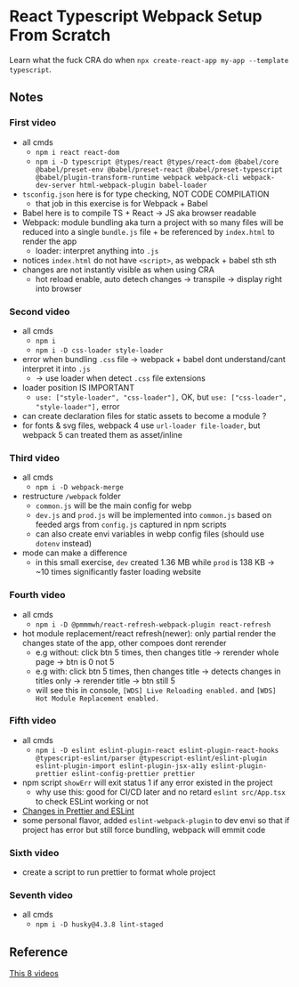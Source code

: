 # React Typescript Webpack Setup From Scratch

Learn what the fuck CRA do when `npx create-react-app my-app --template typescript`.

## Notes

### First video

- all cmds
  - `npm i react react-dom`
  - `npm i -D typescript @types/react @types/react-dom @babel/core @babel/preset-env @babel/preset-react @babel/preset-typescript @babel/plugin-transform-runtime webpack webpack-cli webpack-dev-server html-webpack-plugin babel-loader`
- `tsconfig.json` here is for type checking, NOT CODE COMPILATION
  - that job in this exercise is for Webpack + Babel
- Babel here is to compile TS + React -> JS aka browser readable
- Webpack: module bundling aka turn a project with so many files will be reduced into a single `bundle.js` file + be referenced by `index.html` to render the app
  - loader: interpret anything into `.js`
- notices `index.html` do not have `<script>`, as webpack + babel sth sth
- changes are not instantly visible as when using CRA
  - hot reload enable, auto detech changes -> transpile -> display right into browser

### Second video

- all cmds
  - `npm i `
  - `npm i -D css-loader style-loader`
- error when bundling `.css` file -> webpack + babel dont understand/cant interpret it into `.js`
  - -> use loader when detect `.css` file extensions
- loader position IS IMPORTANT
  - `use: ["style-loader", "css-loader"],` OK, but `use: ["css-loader", "style-loader"],` error
- can create declaration files for static assets to become a module ?
- for fonts & svg files, webpack 4 use `url-loader file-loader`, but webpack 5 can treated them as asset/inline

### Third video

- all cmds
  - `npm i -D webpack-merge`
- restructure `/webpack` folder
  - `common.js` will be the main config for webp
  - `dev.js` and `prod.js` will be implemented into `common.js` based on feeded args from `config.js` captured in npm scripts
  - can also create envi variables in webp config files (should use `dotenv` instead)
- mode can make a difference
  - in this small exercise, `dev` created 1.36 MB while `prod` is 138 KB -> ~10 times significantly faster loading website

### Fourth video

- all cmds
  - `npm i -D @pmmmwh/react-refresh-webpack-plugin react-refresh`
- hot module replacement/react refresh(newer): only partial render the changes state of the app, other compoes dont rerender
  - e.g without: click btn 5 times, then changes title -> rerender whole page -> btn is 0 not 5
  - e.g with: click btn 5 times, then changes title -> detects changes in titles only -> rerender title -> btn still 5
  - will see this in console, `[WDS] Live Reloading enabled.` and `[WDS] Hot Module Replacement enabled.`

### Fifth video

- all cmds
  - `npm i -D eslint eslint-plugin-react eslint-plugin-react-hooks @typescript-eslint/parser @typescript-eslint/eslint-plugin eslint-plugin-import eslint-plugin-jsx-a11y eslint-plugin-prettier eslint-config-prettier prettier`
- npm script `showErr` will exit status 1 if any error existed in the project
  - why use this: good for CI/CD later and no retard `eslint src/App.tsx` to check ESLint working or not
- [Changes in Prettier and ESLint](https://github.com/prettier/eslint-config-prettier/blob/main/CHANGELOG.md#version-800-2021-02-21)
- some personal flavor, added `eslint-webpack-plugin` to dev envi so that if project has error but still force bundling, webpack will emmit code

### Sixth video

- create a script to run prettier to format whole project

### Seventh video

- all cmds
  - `npm i -D husky@4.3.8 lint-staged`

## Reference

[This 8 videos](https://www.youtube.com/watch?v=Elpu7CIuqjY&list=PLC3y8-rFHvwiWPS2RO3BKotLRfgg_8WEo)
